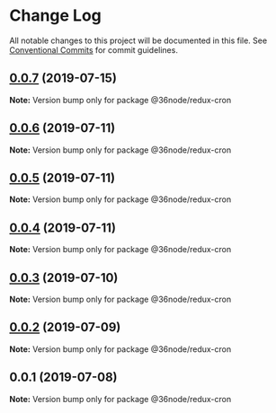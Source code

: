 # Change Log

All notable changes to this project will be documented in this file.
See [Conventional Commits](https://conventionalcommits.org) for commit guidelines.

## [0.0.7](https://github.com/36node/sketch/compare/@36node/redux-cron@0.0.6...@36node/redux-cron@0.0.7) (2019-07-15)

**Note:** Version bump only for package @36node/redux-cron





## [0.0.6](https://github.com/36node/sketch/compare/@36node/redux-cron@0.0.5...@36node/redux-cron@0.0.6) (2019-07-11)

**Note:** Version bump only for package @36node/redux-cron





## [0.0.5](https://github.com/36node/sketch/compare/@36node/redux-cron@0.0.4...@36node/redux-cron@0.0.5) (2019-07-11)

**Note:** Version bump only for package @36node/redux-cron





## [0.0.4](https://github.com/36node/sketch/compare/@36node/redux-cron@0.0.3...@36node/redux-cron@0.0.4) (2019-07-11)

**Note:** Version bump only for package @36node/redux-cron





## [0.0.3](https://github.com/36node/sketch/compare/@36node/redux-cron@0.0.2...@36node/redux-cron@0.0.3) (2019-07-10)

**Note:** Version bump only for package @36node/redux-cron





## [0.0.2](https://github.com/36node/sketch/compare/@36node/redux-cron@0.0.1...@36node/redux-cron@0.0.2) (2019-07-09)

**Note:** Version bump only for package @36node/redux-cron





## 0.0.1 (2019-07-08)

**Note:** Version bump only for package @36node/redux-cron
